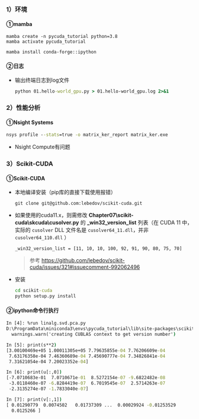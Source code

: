 ### 1）环境

#### ①mamba

```shell
mamba create -n pycuda_tutorial python=3.8
mamba activate pycuda_tutorial

mamba install conda-forge::ipython
```

#### ②日志

- 输出终端日志到log文件

	```cmd
	python 01.hello-world_gpu.py > 01.hello-world_gpu.log 2>&1
	```

### 2）性能分析

#### ①Nsight Systems

```cmd
nsys profile --stats=true -o matrix_ker_report matrix_ker.exe
```

- Nsight Compute有问题

### 3）Scikit-CUDA

#### ①Scikit-CUDA

- 本地编译安装（pip库的直接下载使用报错）

  ```shell
  git clone git@github.com:lebedov/scikit-cuda.git
  ```

- 如果使用的cuda11.x，则需修改 **Chapter07\scikit-cuda\skcuda\cusolver.py** 的 **_win32_version_list** 列表（在 CUDA 11 中，实际的 `cusolver` DLL 文件名是 `cusolver64_11.dll`，并非 `cusolver64_110.dll` ）

	```shell
	_win32_version_list = [11, 10, 10, 100, 92, 91, 90, 80, 75, 70]
	```
	
	> 参考 https://github.com/lebedov/scikit-cuda/issues/321#issuecomment-992062496 
	
- 安装

    ```cmd
    cd scikit-cuda
    python setup.py install

#### ②ipython命令行执行

```cmd
In [4]: %run linalg.svd.pca.py
D:\ProgramData\miniconda3\envs\pycuda_tutorial\lib\site-packages\scikit_cuda-0.5.4-py3.8.egg\skcuda\cublas.py:284: UserWarning: creating CUBLAS context to get version number
  warnings.warn('creating CUBLAS context to get version number')

In [5]: print(s**2)
[3.00100469e+05 1.00011305e+05 7.79635855e-04 7.76206609e-04
 7.63176358e-04 7.46360689e-04 7.45690777e-04 7.34826841e-04
 7.31621054e-04 7.20023352e-04]

In [6]: print(u[:,0])
[-7.0710683e-01  7.0710671e-01  8.5272154e-07 -9.6822482e-08
 -3.0118460e-07 -6.8284419e-07  6.7019545e-07  2.5714263e-07
 -2.3135274e-07 -1.7833040e-07]

In [7]: print(v[:,1])
[ 0.01290779  0.0074502   0.01737309 ...  0.00029924 -0.01253529
  0.0125266 ]
```

